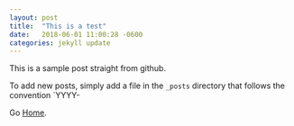 ```yaml
---
layout: post
title:  "This is a test"
date:   2018-06-01 11:00:28 -0600
categories: jekyll update
---
```

This is a sample post straight from github.

To add new posts, simply add a file in the `_posts` directory that follows the convention `YYYY-

Go [Home][jekyll-home].

[jekyll-home]: https://tristanschorn.github.io/home

